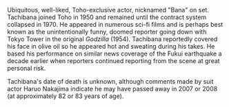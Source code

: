 <!-- Masaaki Tachibana -->

Ubiquitous, well-liked, Toho-exclusive actor, nicknamed "Bana" on set. Tachibana joined Toho in 1950 and remained until the contract system collapsed in 1970. He appeared in numerous sci-fi films and is perhaps best known as the unintentionally funny, doomed reporter going down with Tokyo Tower in the original _Godzilla_ (1954). Tachibana reportedly covered his face in olive oil so he appeared hot and sweating during his takes. He based his performance on similar news coverage of the Fukui earthquake a decade earlier when reporters continued reporting from the scene at great personal risk.

Tachibana's date of death is unknown, although comments made by suit actor Haruo Nakajima indicate he may have passed away in 2007 or 2008 (at approximately 82 or 83 years of age).